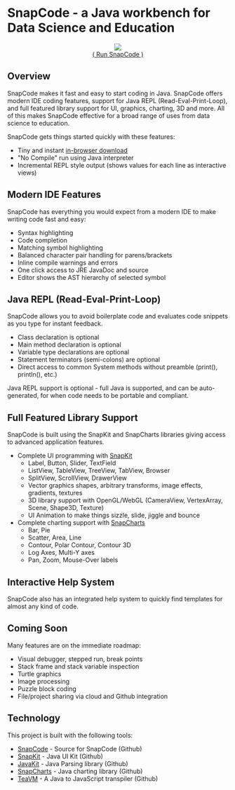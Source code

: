 <!-- title: "SnapCode - a Java workbench for Data Science and Education" -->

# <a name="title">SnapCode - a Java workbench for Data Science and Education</a>

<div align="center">
  <a href="https://reportmill.com/SnapCode/app">
    <img src="https://reportmill.com/SnapCode/SnapCode.png">
  </a>
  <br>
  <a href="https://reportmill.com/SnapCode/app">( Run SnapCode )</a>
</div>

<!-- [ ![SnapCode](https://reportmill.com/SnapCode/SnapCode.png)](http://www.reportmill.com/SnapCode/app/) -->

## <a name="Overview">Overview</a>

SnapCode makes it fast and easy to start coding in Java. SnapCode offers modern IDE coding features, support for
Java REPL (Read-Eval-Print-Loop), and full featured library support for UI, graphics, charting, 3D and more.
All of this makes SnapCode effective for a broad range of uses from data science to education.

SnapCode gets things started quickly with these features:

- Tiny and instant [in-browser download](https://reportmill.com/SnapCode)
- "No Compile" run using Java interpreter
- Incremental REPL style output (shows values for each line as interactive views)

## <a name="ModernFeatures">Modern IDE Features</a>

SnapCode has everything you would expect from a modern IDE to make writing code fast and easy:

- Syntax highlighting
- Code completion
- Matching symbol highlighting
- Balanced character pair handling for parens/brackets
- Inline compile warnings and errors
- One click access to JRE JavaDoc and source
- Editor shows the AST hierarchy of selected symbol

## <a name="JavaRepl">Java REPL (Read-Eval-Print-Loop)</a>

SnapCode allows you to avoid boilerplate code and evaluates code snippets as you type for instant feedback.

- Class declaration is optional
- Main method declaration is optional
- Variable type declarations are optional
- Statement terminators (semi-colons) are optional
- Direct access to common System methods without preamble (print(), println(), etc.)

Java REPL support is optional - full Java is supported, and can be auto-generated, for when code needs to be
portable and compliant.

## <a name="FullLibrary">Full Featured Library Support</a>

SnapCode is built using the SnapKit and SnapCharts libraries giving access to advanced application features.

- Complete UI programming with [SnapKit](https://github.com/reportmill/SnapKit)
  - Label, Button, Slider, TextField
  - ListView, TableView, TreeView, TabView, Browser
  - SplitView, ScrollView, DrawerView
  - Vector graphics shapes, arbitrary transforms, image effects, gradients, textures
  - 3D library support with OpenGL/WebGL (CameraView, VertexArray, Scene, Shape3D, Texture)
  - UI Animation to make things sizzle, slide, jiggle and bounce
- Complete charting support with [SnapCharts](https://github.com/reportmill/SnapCharts)
  - Bar, Pie 
  - Scatter, Area, Line
  - Contour, Polar Contour, Contour 3D
  - Log Axes, Multi-Y axes
  - Pan, Zoom, Mouse-Over labels

## <a name="HelpSystem">Interactive Help System</a>

SnapCode also has an integrated help system to quickly find templates for almost any kind of code.

## <a name="ComingSoon">Coming Soon</a>

Many features are on the immediate roadmap:

- Visual debugger, stepped run, break points
- Stack frame and stack variable inspection
- Turtle graphics
- Image processing
- Puzzle block coding
- File/project sharing via cloud and Github integration

## <a name="Technology">Technology</a>

This project is built with the following tools:

- [SnapCode](https://github.com/reportmill/SnapCode) - Source for SnapCode (Github)
- [SnapKit](https://github.com/reportmill/SnapKit) - Java UI Kit (Github)
- [JavaKit](https://github.com/reportmill/JavaKit) - Java Parsing library (Github)
- [SnapCharts](https://github.com/reportmill/SnapCharts) - Java charting library (Github)
- [TeaVM](https://teavm.org/) - A Java to JavaScript transpiler (Github)